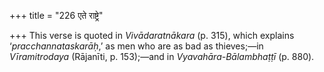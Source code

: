 +++
title = "226 एते राष्ट्रे"

+++
This verse is quoted in *Vivādaratnākara* (p. 315), which explains
‘*pracchannataskarāḥ*,’ as men who are as bad as thieves;—in
*Vīramitrodaya* (Rājanīti, p. 153);—and in *Vyavahāra-Bālambhaṭṭī* (p.
880).


